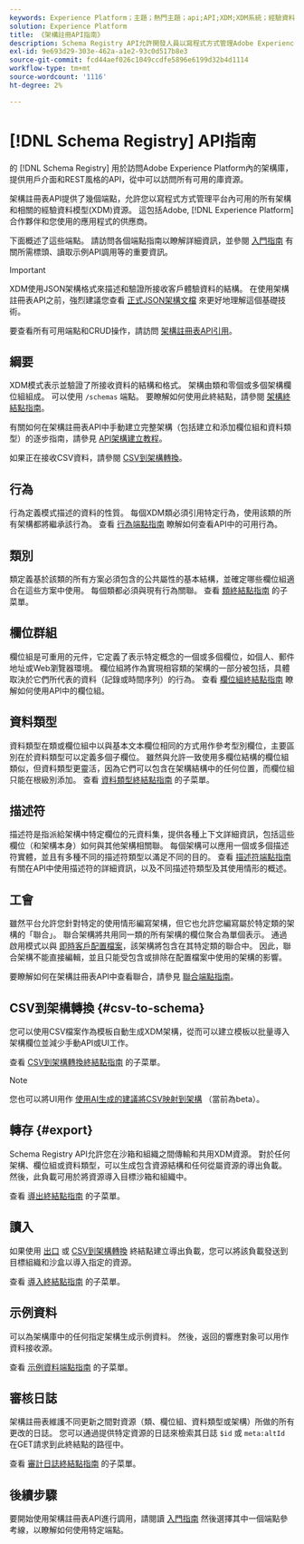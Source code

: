 ```yaml
---
keywords: Experience Platform；主題；熱門主題；api;API;XDM;XDM系統；經驗資料模型；經驗資料模型；資料模型；資料模型；模式註冊；模式註冊；
solution: Experience Platform
title: 《架構註冊API指南》
description: Schema Registry API允許開發人員以寫程式方式管理Adobe Experience Platform內的所有架構和相關的經驗資料模型(XDM)資源。 請遵循本指南以了解如何使用 API 執行關鍵作業。
exl-id: 9e693d29-303e-462a-a1e2-93c0d517b8e3
source-git-commit: fcd44aef026c1049ccdfe5896e6199d32b4d1114
workflow-type: tm+mt
source-wordcount: '1116'
ht-degree: 2%

---
```


# [!DNL Schema Registry] API指南

的 [!DNL Schema Registry] 用於訪問Adobe Experience Platform內的架構庫，提供用戶介面和REST風格的API，從中可以訪問所有可用的庫資源。

架構註冊表API提供了幾個端點，允許您以寫程式方式管理平台內可用的所有架構和相關的經驗資料模型(XDM)資源。 這包括Adobe, [!DNL Experience Platform] 合作夥伴和您使用的應用程式的供應商。

下面概述了這些端點。 請訪問各個端點指南以瞭解詳細資訊，並參閱 [入門指南](./getting-started.md) 有關所需標頭、讀取示例API調用等的重要資訊。

>[!IMPORTANT]
>
>XDM使用JSON架構格式來描述和驗證所接收客戶體驗資料的結構。 在使用架構註冊表API之前，強烈建議您查看 [正式JSON架構文檔](https://json-schema.org/) 來更好地理解這個基礎技術。

要查看所有可用端點和CRUD操作，請訪問 [架構註冊表API引用](https://www.adobe.io/experience-platform-apis/references/schema-registry/)。

## 綱要

XDM模式表示並驗證了所接收資料的結構和格式。 架構由類和零個或多個架構欄位組組成。 可以使用 `/schemas` 端點。 要瞭解如何使用此終結點，請參閱 [架構終結點指南](./schemas.md)。

有關如何在架構註冊表API中手動建立完整架構（包括建立和添加欄位組和資料類型）的逐步指南，請參見 [API架構建立教程](../tutorials/create-schema-api.md)。

如果正在接收CSV資料，請參閱 [CSV到架構轉換](#csv-to-schema)。

## 行為

行為定義模式描述的資料的性質。 每個XDM類必須引用特定行為，使用該類的所有架構都將繼承該行為。 查看 [行為端點指南](./behaviors.md) 瞭解如何查看API中的可用行為。

## 類別

類定義基於該類的所有方案必須包含的公共屬性的基本結構，並確定哪些欄位組適合在這些方案中使用。 每個類都必須與現有行為關聯。 查看 [類終結點指南](./classes.md) 的子菜單。

## 欄位群組

欄位組是可重用的元件，它定義了表示特定概念的一個或多個欄位，如個人、郵件地址或Web瀏覽器環境。 欄位組將作為實現相容類的架構的一部分被包括，具體取決於它們所代表的資料（記錄或時間序列）的行為。 查看 [欄位組終結點指南](./field-groups.md) 瞭解如何使用API中的欄位組。

## 資料類型

資料類型在類或欄位組中以與基本文本欄位相同的方式用作參考型別欄位，主要區別在於資料類型可以定義多個子欄位。 雖然與允許一致使用多欄位結構的欄位組類似，但資料類型更靈活，因為它們可以包含在架構結構中的任何位置，而欄位組只能在根級別添加。 查看 [資料類型終結點指南](./data-types.md) 的子菜單。

## 描述符

描述符是指派給架構中特定欄位的元資料集，提供各種上下文詳細資訊，包括這些欄位（和架構本身）如何與其他架構相關聯。 每個架構可以應用一個或多個描述符實體，並且有多種不同的描述符類型以滿足不同的目的。 查看 [描述符端點指南](./descriptors.md) 有關在API中使用描述符的詳細資訊，以及不同描述符類型及其使用情形的概述。

## 工會

雖然平台允許您針對特定的使用情形編寫架構，但它也允許您編寫屬於特定類的架構的「聯合」。 聯合架構將共用同一類的所有架構的欄位聚合為單個表示。 通過啟用模式以與 [即時客戶配置檔案](../../profile/home.md)，該架構將包含在其特定類的聯合中。 因此，聯合架構不能直接編輯，並且只能受包含或排除在配置檔案中使用的架構的影響。

要瞭解如何在架構註冊表API中查看聯合，請參見 [聯合端點指南](./unions.md)。

## CSV到架構轉換 {#csv-to-schema}

您可以使用CSV檔案作為模板自動生成XDM架構，從而可以建立模板以批量導入架構欄位並減少手動API或UI工作。

查看 [CSV到架構轉換終結點指南](./export.md) 的子菜單。

>[!NOTE]
>
>您也可以將UI用作 [使用AI生成的建議將CSV映射到架構](../../ingestion/tutorials/map-csv/recommendations.md) （當前為beta）。

## 轉存 {#export}

Schema Registry API允許您在沙箱和組織之間傳輸和共用XDM資源。 對於任何架構、欄位組或資料類型，可以生成包含資源結構和任何從屬資源的導出負載。 然後，此負載可用於將資源導入目標沙箱和組織中。

查看 [導出終結點指南](./export.md) 的子菜單。

## 讀入

如果使用 [出口](#export) 或 [CSV到架構轉換](./import.md) 終結點建立導出負載，您可以將該負載發送到目標組織和沙盒以導入指定的資源。

查看 [導入終結點指南](./export.md) 的子菜單。

## 示例資料

可以為架構庫中的任何指定架構生成示例資料。 然後，返回的響應對象可以用作資料接收源。

查看 [示例資料端點指南](./sample-data.md) 的子菜單。

## 審核日誌

架構註冊表維護不同更新之間對資源（類、欄位組、資料類型或架構）所做的所有更改的日誌。 您可以通過提供特定資源的日誌來檢索其日誌 `$id` 或 `meta:altId` 在GET請求到此終結點的路徑中。

查看 [審計日誌終結點指南](./audit-log.md) 的子菜單。

## 後續步驟

要開始使用架構註冊表API進行調用，請閱讀 [入門指南](./getting-started.md) 然後選擇其中一個端點參考線，以瞭解如何使用特定端點。
